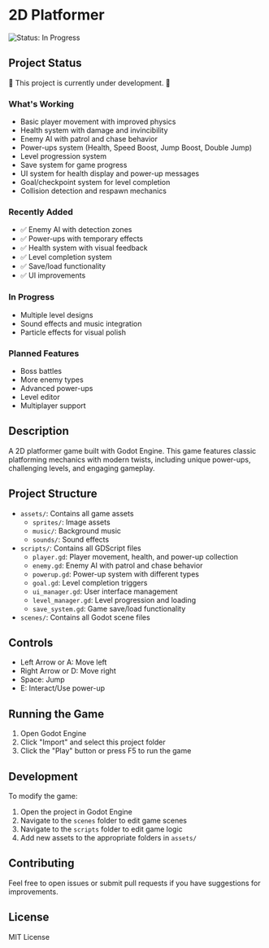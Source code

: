 # 2D Platformer

![Status: In Progress](https://img.shields.io/badge/Status-In%20Progress-yellow)

## Project Status
🚧 This project is currently under development. 🚧

### What's Working
- Basic player movement with improved physics
- Health system with damage and invincibility
- Enemy AI with patrol and chase behavior
- Power-ups system (Health, Speed Boost, Jump Boost, Double Jump)
- Level progression system
- Save system for game progress
- UI system for health display and power-up messages
- Goal/checkpoint system for level completion
- Collision detection and respawn mechanics

### Recently Added
- ✅ Enemy AI with detection zones
- ✅ Power-ups with temporary effects
- ✅ Health system with visual feedback
- ✅ Level completion system
- ✅ Save/load functionality
- ✅ UI improvements

### In Progress
- Multiple level designs
- Sound effects and music integration
- Particle effects for visual polish

### Planned Features
- Boss battles
- More enemy types
- Advanced power-ups
- Level editor
- Multiplayer support

## Description
A 2D platformer game built with Godot Engine. This game features classic platforming mechanics with modern twists, including unique power-ups, challenging levels, and engaging gameplay.

## Project Structure

- `assets/`: Contains all game assets
  - `sprites/`: Image assets
  - `music/`: Background music
  - `sounds/`: Sound effects
- `scripts/`: Contains all GDScript files
  - `player.gd`: Player movement, health, and power-up collection
  - `enemy.gd`: Enemy AI with patrol and chase behavior
  - `powerup.gd`: Power-up system with different types
  - `goal.gd`: Level completion triggers
  - `ui_manager.gd`: User interface management
  - `level_manager.gd`: Level progression and loading
  - `save_system.gd`: Game save/load functionality
- `scenes/`: Contains all Godot scene files

## Controls

- Left Arrow or A: Move left
- Right Arrow or D: Move right
- Space: Jump
- E: Interact/Use power-up

## Running the Game

1. Open Godot Engine
2. Click "Import" and select this project folder
3. Click the "Play" button or press F5 to run the game

## Development

To modify the game:
1. Open the project in Godot Engine
2. Navigate to the `scenes` folder to edit game scenes
3. Navigate to the `scripts` folder to edit game logic
4. Add new assets to the appropriate folders in `assets/`

## Contributing
Feel free to open issues or submit pull requests if you have suggestions for improvements.

## License
MIT License 